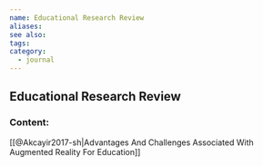 ```yaml
---
name: Educational Research Review
aliases:
see also:
tags:
category:
  - journal
---
```


## Educational Research Review

### Content:
[[@Akcayir2017-sh|Advantages And Challenges Associated With Augmented Reality For Education]]